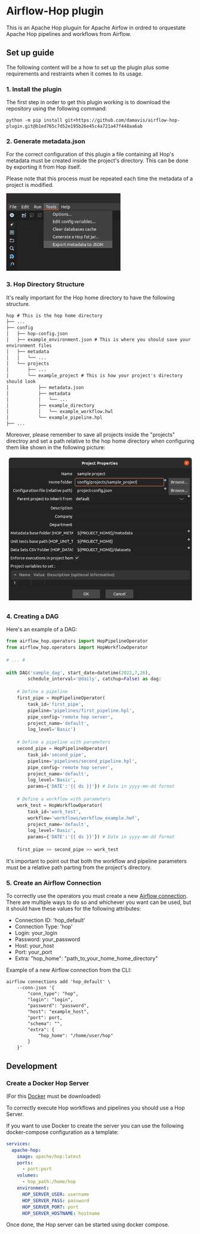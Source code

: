 # Airflow-Hop plugin

This is an Apache Hop pluguin for Apache Airfow in ordred to orquestate Apache Hop pipelines and workflows from Airflow.

## Set up guide
The following content will be a how to set up the plugin plus some requirements and restraints when it comes to its usage.

### 1. Install the plugin
The first step in order to get this plugin working is to download the repository using the following command:
```
python -m pip install git+https://github.com/damavis/airflow-hop-plugin.git@b1ed765c7d52e195b26e45c4a721a47f448aa6ab
```

### 2. Generate metadata.json
For the correct configuration of this plugin a file containing all Hop's metadata must be created inside the project's directory. This can be done by exporting it from Hop itself.

Please note that this process must be repeated each time the metadata of a project is modified.

![Here goes an image showing the option](images/Export_metadata.png)

### 3. Hop Directory Structure
It's really important for the Hop home directory to have the following structure.
```
hop # This is the hop home directory
├── ...
├── config
│   ├── hop-config.json
│   ├── example_environment.json # This is where you should save your environment files
│   ├── metadata
│   │   └── ...
│   └── projects
│       ├── ...
│       └── example_project # This is how your project's directory should look
│           ├── metadata.json
│           ├── metadata
│           │   └── ...
│           ├── example_directory
│           │   └── example_workflow.hwl
│           └── example_pipeline.hpl
├── ...
```

Moreover, please remember to save all projects inside the "projects" directroy and set a path relative to the hop home directory when configuring them like shown in the following picture:

![Here goes an image](images/project_properties.png)

### 4. Creating a DAG
Here's an example of a DAG:

```python
from airflow_hop.operators import HopPipelineOperator
from airflow_hop.operators import HopWorkflowOperator

# ... #

with DAG('sample_dag', start_date=datetime(2022,7,26),
        schedule_interval='@daily', catchup=False) as dag:

    # Define a pipeline
    first_pipe = HopPipelineOperator(
        task_id='first_pipe',
        pipeline='pipelines/first_pipeline.hpl',
        pipe_config='remote hop server',
        project_name='default',
        log_level='Basic')

    # Define a pipeline with parameters
    second_pipe = HopPipelineOperator(
        task_id='second_pipe',
        pipeline='pipelines/second_pipeline.hpl',
        pipe_config='remote hop server',
        project_name='default',
        log_level='Basic',
        params={'DATE':'{{ ds }}'}) # Date in yyyy-mm-dd format

    # Define a workflow with parameters
    work_test = HopWorkflowOperator(
        task_id='work_test',
        workflow='workflows/workflow_example.hwf',
        project_name='default',
        log_level='Basic',
        params={'DATE':'{{ ds }}'}) # Date in yyyy-mm-dd format

    first_pipe >> second_pipe >> work_test
```

It's important to point out that both the workflow and pipeline parameters must be a relative path parting from the project's directory.

### 5. Create an Airflow Connection
To correctly use the operators you must create a new [Airflow connection](https://airflow.apache.org/docs/apache-airflow/stable/howto/connection.html). There are multiple ways to do so and whichever you want can be used, but it should have these values for the following attributes:

- Connection ID: 'hop_default'
- Connection Type: 'hop'
- Login: your_login
- Password: your_password
- Host: your_host
- Port: your_port
- Extra: "hop_home": "path_to_your_home_home_directory"

 Example of a new Airflow connection from the CLI:
```
airflow connections add 'hop_default' \
    --conn-json '{
        "conn_type": "hop",
        "login": "login",
        "password": "password",
        "host": "example_host",
        "port": port,
        "schema": "",
        "extra": {
            "hop_home": "/home/user/hop"
        }
    }'
```

## Development

### Create a Docker Hop Server
(For this [Docker](https://docs.docker.com/engine/install/) must be downloaded)

To correctly execute Hop workflows and pipelines you should use a Hop Server.

If you want to use Docker to create the server you can use the following docker-compose configuration as a template:
```yaml
services:
  apache-hop:
    image: apache/hop:latest
    ports:
      - port:port
    volumes:
      - hop_path:/home/hop
    environment:
      HOP_SERVER_USER: username
      HOP_SERVER_PASS: password
      HOP_SERVER_PORT: port
      HOP_SERVER_HOSTNAME: hostname
```
Once done, the Hop server can be started using docker compose.
